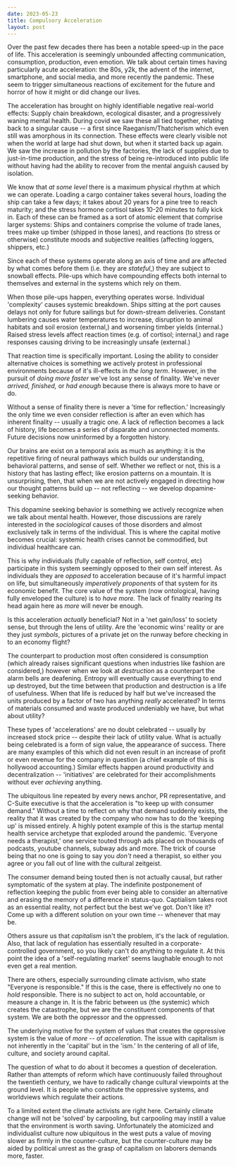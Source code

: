 ```yaml
---
date: 2023-05-23
title: Compulsory Acceleration
layout: post
---
```


Over the past few decades there has been a notable speed-up in the pace of life. This acceleration is seemingly unbounded affecting communication, consumption, production, even emotion. We talk about certain times having particularly acute acceleration: the 80s, y2k, the advent of the internet, smartphone, and social media, and more recently the pandemic. These seem to trigger simultaneous reactions of excitement for the future and horror of how it might or did change our lives.

The acceleration has brought on highly identifiable negative real-world effects: Supply chain breakdown, ecological disaster, and a progressively waning mental health. During covid we saw these all tied together, relating back to a singular cause -- a first since Raeganism/Thatcherism which even still was amorphous in its connection. These effects were clearly visible not when the world at large had shut down, but when it started back up again. We saw the increase in pollution by the factories, the lack of supplies due to just-in-time production, and the stress of being re-introduced into public life without having had the ability to recover from the mental anguish caused by isolation.

We know that _at some level_ there is a maximum physical rhythm at which we can operate. Loading a cargo container takes several hours, loading the ship can take a few days; it takes about 20 years for a pine tree to reach maturity; and the stress hormone cortisol takes 10-20 minutes to fully kick in. Each of these can be framed as a sort of atomic element that comprise larger systems: Ships and containers comprise the volume of trade lanes, trees make up timber (shipped in those lanes), and reactions (to stress or otherwise) constitute moods and subjective realities (affecting loggers, shippers, etc.)

Since each of these systems operate along an axis of time and are affected by what comes before them (i.e. they are _stateful_,) they are subject to snowball effects. Pile-ups which have compounding effects both internal to themselves and external in the systems which rely on them.

When those pile-ups happen, everything operates worse. Individual 'complexity' causes systemic breakdown. Ships sitting at the port causes delays not only for future sailings but for down-stream deliveries. Constant lumbering causes water temperatures to increase, disruption to animal habitats and soil erosion (external,) and worsening timber yields (internal.) Raised stress levels affect reaction times (e.g. of cortisol; internal,) and rage responses causing driving to be increasingly unsafe (external.)

That reaction time is specifically important. Losing the ability to consider alternative choices is something we actively protest in professional environments because of it's ill-effects in _the long term_. However, in the pursuit of _doing more faster_ we've lost any sense of finality. We've never _arrived, finished,_ or _had enough_ because there is always more to have or do.

Without a sense of finality there is never a 'time for reflection.' Increasingly the only time we even consider reflection is after an even which has inherent finality -- usually a tragic one. A lack of reflection becomes a lack of history, life becomes a series of disparate and unconnected moments. Future decisions now uninformed by a forgotten history.

Our brains are exist on a temporal axis as much as anything: it is the repetitive firing of neural pathways which builds our understanding, behavioral patterns, and sense of self. Whether we reflect or not, this is a history that has lasting effect; like erosion patterns on a mountain. It is unsurprising, then, that when we are not actively engaged in directing how our thought patterns build up -- not reflecting -- we develop dopamine-seeking behavior.

This dopamine seeking behavior is something we actively recognize when we talk about mental health. However, those discussions are rarely interested in the _sociological_ causes of those disorders and almost exclusively talk in terms of the individual. This is where the capital motive becomes crucial: systemic health crises cannot be commodified, but individual healthcare can.

This is why individuals (fully capable of reflection, self control, etc) participate in this system seemingly opposed to their own self interest. As individuals they are _opposed_ to acceleration because of it's harmful impact on life, but simultaneously _imperatively proponents_ of that system for its economic benefit. The core value of the system (now ontological, having fully enveloped the culture) is to _have more._ The lack of finality rearing its head again here as _more_ will never be enough.

Is this acceleration _actually_ beneficial? Not in a 'net gain/loss' to society sense, but through the lens of utility. Are the 'economic wins' reality or are they just _symbols_, pictures of a private jet on the runway before checking in to an economy flight?

The counterpart to production most often considered is consumption (which already raises significant questions when industries like fashion are considered,) however when we look at _destruction_ as a counterpart the alarm bells are deafening. Entropy will eventually cause everything to end up destroyed, but the time between that production and destruction is a life of usefulness. When that life is reduced by half but we've increased the units produced by a factor of two has anything _really_ accelerated? In terms of materials consumed and waste produced undeniably we have, but what about utility?

These types of 'accelerations' are no doubt celebrated -- usually by increased stock price -- despite their lack of utility value. What is actually being celebrated is a form of sign value, the appearance of success. There are many examples of this which did not even result in an increase of profit or even revenue for the company in question (a chief example of this is hollywood accounting.) Similar effects happen around productivity and decentralization -- 'initiatives' are celebrated for their accomplishments without ever _achieving_ anything.

The ubiquitous line repeated by every news anchor, PR representative, and C-Suite executive is that the acceleration is "to keep up with consumer demand." Without a time to reflect on why that demand suddenly exists, the reality that it was created by the company who now has to do the 'keeping up' is missed entirely. A highly potent example of this is the startup mental health service archetype that exploded around the pandemic. 'Everyone needs a therapist,' one service touted through ads placed on thousands of podcasts, youtube channels, subway ads and more. The trick of course being that no one is going to say you _don't_ need a therapist, so either you agree or you fall out of line with the cultural zeitgeist.

The consumer demand being touted then is not actually causal, but rather symptomatic of the system at play. The indefinite postponement of reflection keeping the public from ever being able to consider an alternative and erasing the memory of a difference in status-quo. Captialism takes root as an essential reality, not perfect but the best we've got. Don't like it? Come up with a different solution on your own time -- whenever that may be.

Others assure us that _capitalism_ isn't the problem, it's the lack of regulation. Also, that lack of regulation has essentially resulted in a corporate-controlled government, so you likely can't do anything to regulate it. At this point the idea of a 'self-regulating market' seems laughable enough to not even get a real mention.

There are others, especially surrounding climate activism, who state "Everyone is responsible." If this is the case, there is effectively no one to _hold_ responsible. There is no subject to act on, hold accountable, or measure a change in. It is the fabric between us (the systemic) which creates the catastrophe, but we are the constituent components of that system. We are both the oppressor and the oppressed.

The underlying motive for the system of values that creates the oppressive system is the value of _more_ -- of _acceleration_. The issue with capitalism is not inherently in the 'capital' but in the 'ism.' In the centering of all of life, culture, and society around capital.

The question of what to do about it becomes a question of deceleration. Rather than attempts of reform which have continuously failed throughout the twentieth century, we have to radically change cultural viewpoints at the ground level. It is people who constitute the oppressive systems, and worldviews which regulate their actions.

To a limited extent the climate activists are right here. Certainly climate change will not be 'solved' by carpooling, but carpooling may instill a value that the environment is worth saving. Unfortunately the atomicized and individualist culture now ubiquitous in the west puts a value of moving slower as firmly in the counter-culture, but the counter-culture may be aided by political unrest as the grasp of capitalism on laborers demands more, faster.
